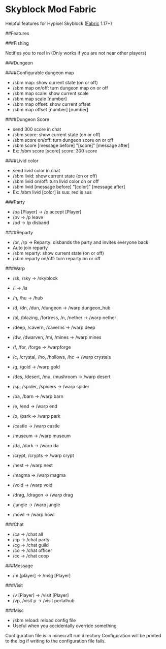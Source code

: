 # Skyblock Mod Fabric

Helpful features for Hypixel Skyblock ([Fabric](https://fabricmc.net/) 1.17+)

##Features

###Fishing

Notifies you to reel in
(Only works if you are not near other players)

###Dungeon

####Configurable dungeon map

- /sbm map: show current state (on or off)
- /sbm map on/off: turn dungeon map on or off
- /sbm map scale: show current scale
- /sbm map scale \[number]
- /sbm map offset: show current offset
- /sbm map offset \[number] \[number]


####Dungeon Score

- send 300 score in chat
- /sbm score: show current state (on or off)
- /sbm score on/off: turn dungeon score on or off
- /sbm score \[message before] "\[score]" \[message after]
- Ex: /sbm score \[score] score: 300 score

####Livid color

- send livid color in chat
- /sbm livid: show current state (on or off)
- /sbm livid on/off: turn livid color on or off
- /sbm livid \[message before] "\[color]" \[message after]
- Ex: /sbm livid \[color] is sus: red is sus

###Party

- /pa \[Player\] -> /p accept \[Player\]
- /pv -> /p leave
- /pd -> /p disband

####Reparty

- /pr, /rp -> Reparty: disbands the party and invites everyone back
- Auto join reparty
- /sbm reparty: show current state (on or off)
- /sbm reparty on/off: turn reparty on or off

###Warp

- /sk, /sky -> /skyblock
- /i -> /is
- /h, /hu -> /hub
- /d, /dn, /dun, /dungeon -> /warp dungeon_hub


- /bl, /blazing, /fortress, /n, /nether -> /warp nether
- /deep, /cavern, /caverns -> /warp deep
- /dw, /dwarven, /mi, /mines -> /warp mines
- /f, /for, /forge -> /warpforge
- /c, /crystal, /ho, /hollows, /hc -> /warp crystals
- /g, /gold -> /warp gold
- /des, /desert, /mu, /mushroom -> /warp desert
- /sp, /spider, /spiders -> /warp spider
- /ba, /barn -> /warp barn
- /e, /end -> /warp end
- /p, /park -> /warp park


- /castle -> /warp castle
- /museum -> /warp museum
- /da, /dark -> /warp da
- /crypt, /crypts -> /warp crypt
- /nest -> /warp nest
- /magma -> /warp magma
- /void -> /warp void
- /drag, /dragon -> /warp drag
- /jungle -> /warp jungle
- /howl -> /warp howl

###Chat

- /ca -> /chat all
- /cp -> /chat party
- /cg -> /chat guild
- /co -> /chat officer
- /cc -> /chat coop

###Message

- /m \[player\] -> /msg \[Player\]

###Visit

- /v \[Player\] -> /visit \[Player\]
- /vp, /visit p -> /visit portalhub

###Misc

- /sbm reload: reload config file
- Useful when you accidentally override something

Configuration file is in minecraft run directory
Configuration will be printed to the log if writing to the configuration file fails.